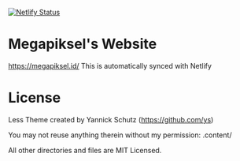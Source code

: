[![Netlify Status](https://api.netlify.com/api/v1/badges/05c5a934-ff2c-4492-b798-6ffa263bce3f/deploy-status)](https://app.netlify.com/sites/hungry-heyrovsky-ec7af7/deploys)

# Megapiksel's Website

https://megapiksel.id/
This is automatically synced with Netlify

# License

Less Theme created by Yannick Schutz (https://github.com/ys)

You may not reuse anything therein without my permission:
.content/

All other directories and files are MIT Licensed.
